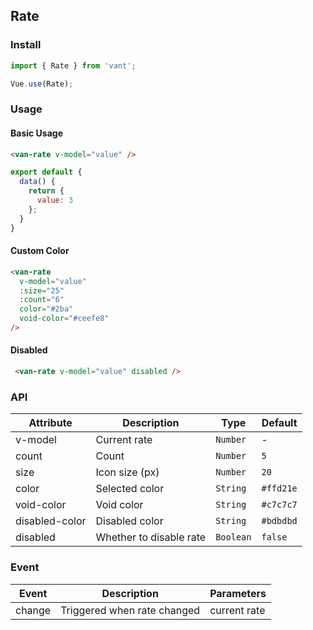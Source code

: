 ## Rate

### Install
``` javascript
import { Rate } from 'vant';

Vue.use(Rate);
```

### Usage

#### Basic Usage

```html
<van-rate v-model="value" />
```

```javascript
export default {
  data() {
    return {
      value: 3
    };
  }
}
```

#### Custom Color

```html
<van-rate
  v-model="value"
  :size="25"
  :count="6"
  color="#2ba"
  void-color="#ceefe8"
/>
```

#### Disabled

```html
 <van-rate v-model="value" disabled />
```

### API

| Attribute | Description | Type | Default |
|-----------|-----------|-----------|-------------|
| v-model | Current rate | `Number` | - |
| count | Count | `Number` | `5` |
| size | Icon size (px) | `Number` | `20` |
| color | Selected color | `String` | `#ffd21e`  |
| void-color | Void color | `String` | `#c7c7c7` |
| disabled-color | Disabled color | `String` | `#bdbdbd` | 
| disabled | Whether to disable rate | `Boolean` | `false` |

### Event

| Event | Description | Parameters |
|-----------|-----------|-----------|
| change | Triggered when rate changed | current rate |
